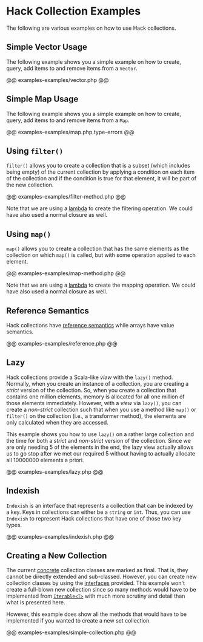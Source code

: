 # Hack Collection Examples

The following are various examples on how to use Hack collections.

## Simple Vector Usage

The following example shows you a simple example on how to create, query, add items to and remove items from a `Vector`.

@@ examples-examples/vector.php @@

## Simple Map Usage

The following example shows you a simple example on how to create, query, add items to and remove items from a `Map`.

@@ examples-examples/map.php.type-errors @@

## Using `filter()`

`filter()` allows you to create a collection that is a subset (which includes being empty) of the current collection by applying a condition on each item of the collection and if the condition is true for that element, it will be part of the new collection.

@@ examples-examples/filter-method.php @@

Note that we are using a [lambda](../../lambdas/introduction.md) to create the filtering operation. We could have also used a normal closure as well.

## Using `map()`

`map()` allows you to create a collection that has the same elements as the collection on which `map()` is called, but with some operation applied to 
each element.

@@ examples-examples/map-method.php @@

Note that we are using a [lambda](../../lambdas/introduction.md) to create the mapping operation. We could have also used a normal closure as well.

## Reference Semantics

Hack collections have [reference semantics](./semantics.md#reference-semantics) while arrays have value semantics.

@@ examples-examples/reference.php @@

## Lazy

Hack collections provide a Scala-like *view* with the `lazy()` method. Normally, when you create an instance of a collection, you are creating a *strict* version of the collection. So, when you create a collection that contains one million elements, memory is allocated for all one million of those elements immediately. However, with a *view* via `lazy()`, you can create a *non-strict* collection such that when you use a method like `map()` or `filter()` on the collection (i.e., a transformer method), the elements are only calculated when they are accessed.

This example shows you how to use `lazy()` on a rather large collection and the time for both a *strict* and *non-strict* version of the collection. Since we are only needing 5 of the elements in the end, the lazy view actually allows us to go stop after we met our required 5 without having to actually allocate all 10000000 elements a priori.

@@ examples-examples/lazy.php @@

## Indexish

`Indexish` is an interface that represents a collection that can be indexed by a key. Keys in collections can either be a `string` or `int`. Thus, you can use `Indexish` to represent Hack collections that have one of those two key types.

@@ examples-examples/indexish.php @@

## Creating a New Collection

The current [concrete](./04-classes.md) collection classes are marked as final. That is, they cannot be directly extended and sub-classed. However, you can create new collection classes by using the [interfaces](./03-interfaces.md) provided. This example won't create a full-blown new collection since so many methods would have to be implemented from [`Iterable<T>`](./semantics.md#core-interfaces) with much more scrutiny and detail than what is presented here.

However, this example does show all the methods that would have to be implemented if you wanted to create a new set collection.

@@ examples-examples/simple-collection.php @@
